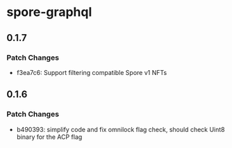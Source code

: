 # spore-graphql

## 0.1.7

### Patch Changes

- f3ea7c6: Support filtering compatible Spore v1 NFTs

## 0.1.6

### Patch Changes

- b490393: simplify code and fix omnilock flag check, should check Uint8 binary for the ACP flag
